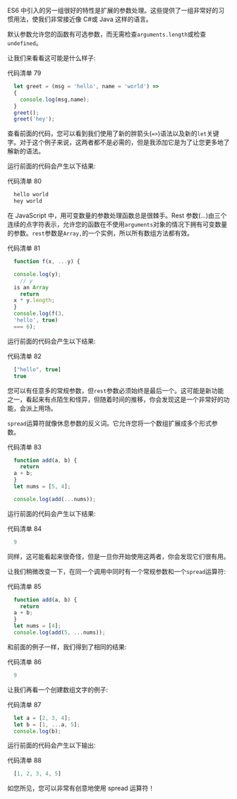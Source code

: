 ES6 中引入的另一组很好的特性是扩展的参数处理。这些提供了一组非常好的习惯用法，使我们非常接近像 C#或 Java 这样的语言。

默认参数允许您的函数有可选参数，而无需检查`arguments.length`或检查`undefined`。

让我们来看看这可能是什么样子:

代码清单 79

```js
  let greet = (msg = 'hello', name = 'world') =>
  {
    console.log(msg,name);
  }
  greet();
  greet('hey');

```

查看前面的代码，您可以看到我们使用了新的胖箭头(`=>`)语法以及新的`let`关键字。对于这个例子来说，这两者都不是必需的，但是我添加它是为了让您更多地了解新的语法。

运行前面的代码会产生以下结果:

代码清单 80

```js
  hello world
  hey world 

```

在 JavaScript 中，用可变数量的参数处理函数总是很棘手。Rest 参数(…)由三个连续的点字符表示，允许您的函数在不使用`arguments`对象的情况下拥有可变数量的参数。`rest`参数是`Array,`的一个实例，所以所有数组方法都有效。

代码清单 81

```js
  function f(x, ...y) {

  console.log(y);
    // y
  is an Array
    return
  x * y.length;
  }
  console.log(f(3,
  'hello', true)
  === 6);

```

运行前面的代码会产生以下结果:

代码清单 82

```js
  ["hello", true]
  true 

```

您可以有任意多的常规参数，但`rest`参数必须始终是最后一个。这可能是新功能之一，看起来有点陌生和怪异，但随着时间的推移，你会发现这是一个非常好的功能，会派上用场。

`spread`运算符就像休息参数的反义词。它允许您将一个数组扩展成多个形式参数。

代码清单 83

```js
  function add(a, b) {
    return
  a + b;
  }
  let nums = [5, 4];

  console.log(add(...nums));

```

运行前面的代码会产生以下结果:

代码清单 84

```js
  9 

```

同样，这可能看起来很奇怪，但是一旦你开始使用这两者，你会发现它们很有用。

让我们稍微改变一下，在同一个调用中同时有一个常规参数和一个`spread`运算符:

代码清单 85

```js
  function add(a, b) {
    return
  a + b;
  }
  let nums = [4];
  console.log(add(5, ...nums));

```

和前面的例子一样，我们得到了相同的结果:

代码清单 86

```js
  9 

```

让我们再看一个创建数组文字的例子:

代码清单 87

```js
  let a = [2, 3, 4];
  let b = [1, ...a, 5];
  console.log(b);

```

运行前面的代码会产生以下输出:

代码清单 88

```js
  [1, 2, 3, 4, 5] 

```

如您所见，您可以非常有创意地使用 spread 运算符！